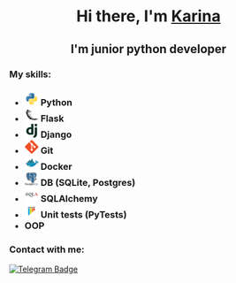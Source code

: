 <h1 align="center">Hi there, I'm <a href="http://t.me/volodinakarina" target="_blank">Karina</a> 
<h2 align="center">I'm junior python developer</h2>
<h3 align="left">My skills:</h3>
<h3 align="left"><ul>
    <li><img src="https://github.com/devicons/devicon/blob/master/icons/python/python-original.svg" width="25"> Python</li>
    <li><img src="https://github.com/devicons/devicon/blob/master/icons/flask/flask-original.svg" width="25"> Flask</li>
    <li><img src="https://github.com/devicons/devicon/blob/master/icons/django/django-plain.svg" width="25"> Django</li>
    <li><img src="https://github.com/devicons/devicon/blob/master/icons/git/git-original.svg" width="25"> Git</li>
    <li><img src="https://github.com/devicons/devicon/blob/master/icons/docker/docker-original.svg" width="25"> Docker</li>
    <li><img src="https://github.com/devicons/devicon/blob/master/icons/postgresql/postgresql-original-wordmark.svg" width="25"> DB (SQLite, Postgres)</li>
    <li><img src="https://github.com/devicons/devicon/blob/master/icons/sqlalchemy/sqlalchemy-original.svg" width="25"> SQLAlchemy</li>
    <li><img src="https://github.com/devicons/devicon/blob/master/icons/pytest/pytest-original.svg" width="25"> Unit tests (PyTests)</li>
    <li>OOP</li>
</ul></h3>

<div id="badges">
  <h3 align='left'>Contact with me:</h3>
    <a href="https://t.me/volodinakarina">
    <img src="https://img.shields.io/badge/Telegram-blue?style=for-the-badge&logo=telegram&logoColor=white" alt="Telegram Badge"/>
      </a>
</div>
